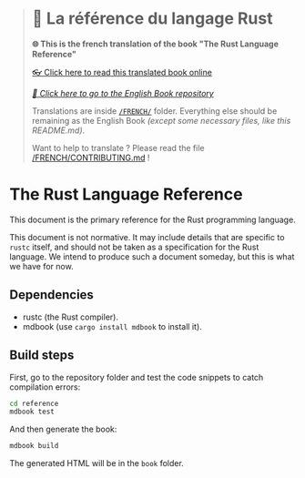 > # 📖 La référence du langage Rust
>
> **🌐 This is the french translation of the book "The Rust Language Reference"**
>
> [👓 Click here to read this translated book online](https://jimskapt.github.io/rust-reference-fr/)
>
> *[🔗 Click here to go to the English Book repository](https://github.com/rust-lang/reference)*
>
> Translations are inside [`/FRENCH/`](https://github.com/Jimskapt/rust-reference-fr/tree/french-release/FRENCH)
> folder. Everything else should be remaining as the English Book *(except some
> necessary files, like this README.md)*.
>
> Want to help to translate ?
> Please read the file
> [/FRENCH/CONTRIBUTING.md](https://github.com/Jimskapt/rust-reference-fr/blob/french-release/FRENCH/CONTRIBUTING.md) !

# The Rust Language Reference

This document is the primary reference for the Rust programming language.

This document is not normative. It may include details that are specific
to `rustc` itself, and should not be taken as a specification for the
Rust language. We intend to produce such a document someday, but this is
what we have for now.

## Dependencies

- rustc (the Rust compiler).
- mdbook (use `cargo install mdbook` to install it).

## Build steps

First, go to the repository folder and test the code snippets to catch
compilation errors:

```sh
cd reference
mdbook test
```

And then generate the book:

```sh
mdbook build
```

The generated HTML will be in the `book` folder.
